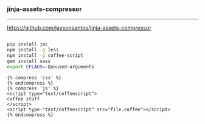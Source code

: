 ### jinja-assets-compressor
---
https://github.com/jaysonsantos/jinja-assets-compressor

```
```

```sh
pip install jac
npm install -g less
npm install -g coffee-script
gem install sass
export CFLAGS=-Qunused-arguments
```

```
{% compress 'css' %}
{% endcompress %}
{% compress 'js' %}
<script type="text/coffeescript">
coffee stuff
</script>
<script type-"text/coffeescript" src="file.coffee"></script>
{% endcompress %}
```


